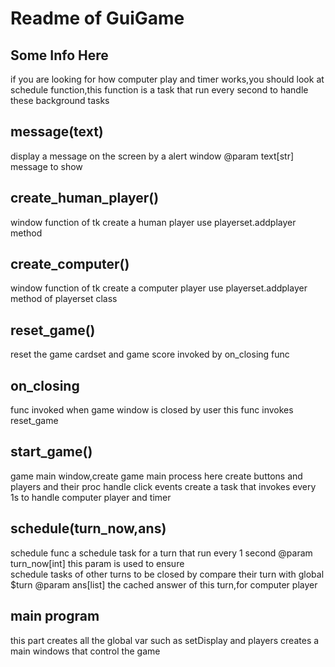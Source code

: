 # Readme of GuiGame

## Some Info Here

if you are looking for how computer play and timer works,you should look at schedule function,this function is a task that run every second to handle these background tasks

## message(text)

display a message on the screen by a alert window
@param text[str] message to show

## create_human_player()

window function of tk
create a human player
use playerset.addplayer method

## create_computer()
window function of tk
create a computer player
use playerset.addplayer method of playerset class

## reset_game()

reset the game cardset and game score
invoked by on_closing func

## on_closing

func invoked when game window is closed by user
this func invokes reset_game

## start_game()

game main window,create game main process here
create buttons and players and their proc
handle click events
create a task that invokes every 1s to handle computer player and timer

## schedule(turn_now,ans)

schedule func
a schedule task for a turn that run every 1 second
@param turn_now[int] this param is used to ensure  
schedule tasks of other turns to be closed by 
compare their turn with global $turn 
@param ans[list] the cached answer of this turn,for computer player



## main program

this part creates all the global var such as setDisplay and players
creates a main windows that control the game
